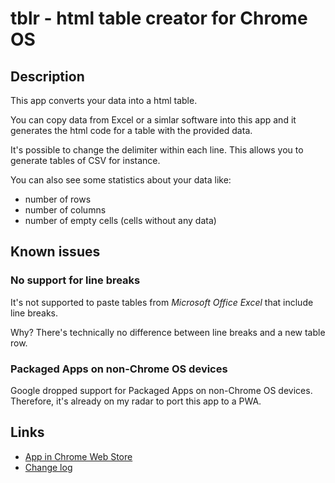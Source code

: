 # tblr - html table creator for Chrome OS

## Description

This app converts your data into a html table.

You can copy data from Excel or a simlar software into this app and it generates the html code for a table with the provided data.

It's possible to change the delimiter within each line. This allows you to generate tables of CSV for instance.

You can also see some statistics about your data like:

* number of rows
* number of columns
* number of empty cells (cells without any data)

## Known issues

### No support for line breaks

It's not supported to paste tables from _Microsoft Office Excel_ that include line breaks.

Why? There's technically no difference between line breaks and a new table row.

### Packaged Apps on non-Chrome OS devices

Google dropped support for Packaged Apps on non-Chrome OS devices. Therefore, it's already on my radar to port this app to a PWA.

## Links

* [App in Chrome Web Store](https://chrome.google.com/webstore/detail/tblr/hfpbmgjmknhcakmgmfofmjloiecbocjj)
* [Change log](https://github.com/alinnert/tblr-chrome-app/blob/master/CHANGELOG.md)
